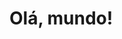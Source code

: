 <!DOCTYPE html>
<html>
<head>
<title>Minha Página</title>
</head>
<body>
    <h1>Olá, mundo!</h1>
</body>
</html>
